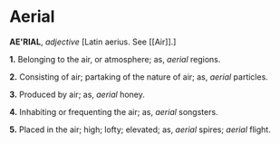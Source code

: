 # Aerial

**AE'RIAL**, _adjective_ \[Latin aerius. See [[Air]].\]

**1.** Belonging to the air, or atmosphere; as, _aerial_ regions.

**2.** Consisting of air; partaking of the nature of air; as, _aerial_ particles.

**3.** Produced by air; as, _aerial_ honey.

**4.** Inhabiting or frequenting the air; as, _aerial_ songsters.

**5.** Placed in the air; high; lofty; elevated; as, _aerial_ spires; _aerial_ flight.